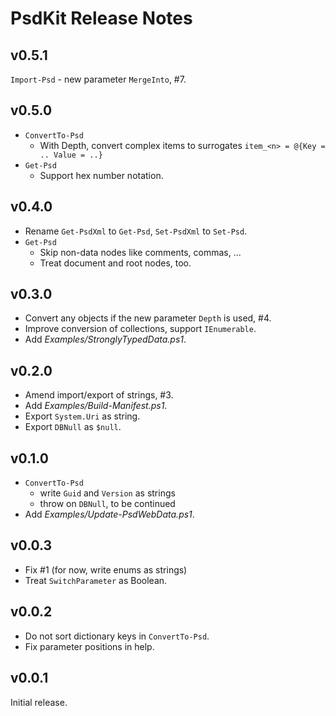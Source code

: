 
# PsdKit Release Notes

## v0.5.1

`Import-Psd` - new parameter `MergeInto`, #7.

## v0.5.0

- `ConvertTo-Psd`
    - With Depth, convert complex items to surrogates `item_<n> = @{Key = .. Value = ..}`
- `Get-Psd`
    - Support hex number notation.

## v0.4.0

- Rename `Get-PsdXml` to `Get-Psd`, `Set-PsdXml` to `Set-Psd`.
- `Get-Psd`
    - Skip non-data nodes like comments, commas, ...
    - Treat document and root nodes, too.

## v0.3.0

- Convert any objects if the new parameter `Depth` is used, #4.
- Improve conversion of collections, support `IEnumerable`.
- Add *Examples/StronglyTypedData.ps1*.

## v0.2.0

- Amend import/export of strings, #3.
- Add *Examples/Build-Manifest.ps1*.
- Export `System.Uri` as string.
- Export `DBNull` as `$null`.

## v0.1.0

- `ConvertTo-Psd`
    - write `Guid` and `Version` as strings
    - throw on `DBNull`, to be continued
- Add *Examples/Update-PsdWebData.ps1*.

## v0.0.3

- Fix #1 (for now, write enums as strings)
- Treat `SwitchParameter` as Boolean.

## v0.0.2

- Do not sort dictionary keys in `ConvertTo-Psd`.
- Fix parameter positions in help.

## v0.0.1

Initial release.
